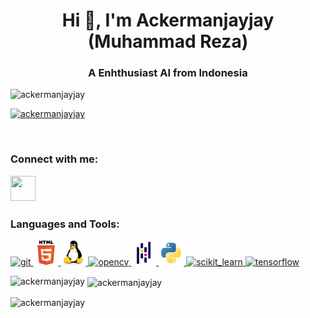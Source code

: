 <h1 align="center">Hi 👋, I'm Ackermanjayjay (Muhammad Reza)</h1>
<h3 align="center">A Enhthusiast AI from Indonesia</h3>

<p align="left"> <img src="https://komarev.com/ghpvc/?username=ackermanjayjay&label=Profile%20views&color=0e75b6&style=flat" alt="ackermanjayjay" /> </p>

<p align="left"> <a href="https://github.com/ryo-ma/github-profile-trophy"><img src="https://github-profile-trophy.vercel.app/?username=ackermanjayjay" alt="ackermanjayjay" /></a> </p>

<p align="left"> <a href="https://twitter.com/" target="blank"><img src="https://img.shields.io/twitter/follow/?logo=twitter&style=for-the-badge" alt="" /></a> </p>


<h3 align="left">Connect with me: 
<p align ="left"><a href="www.linkedin.com/in/muhammad-reza-3b810b23a"> <img src= "https://www.vectorlogo.zone/logos/linkedin/linkedin-icon.svg" width="40" height="40"> </a>  </h3>
<p align="left">
</p>

<h3 align="left">Languages and Tools:</h3>
<p align="left"> <a href="https://git-scm.com/" target="_blank" rel="noreferrer"> <img src="https://www.vectorlogo.zone/logos/git-scm/git-scm-icon.svg" alt="git" width="40" height="40"/> </a> <a href="https://www.w3.org/html/" target="_blank" rel="noreferrer"> <img src="https://raw.githubusercontent.com/devicons/devicon/master/icons/html5/html5-original-wordmark.svg" alt="html5" width="40" height="40"/> </a> <a href="https://www.linux.org/" target="_blank" rel="noreferrer"> <img src="https://raw.githubusercontent.com/devicons/devicon/master/icons/linux/linux-original.svg" alt="linux" width="40" height="40"/> </a> <a href="https://opencv.org/" target="_blank" rel="noreferrer"> <img src="https://www.vectorlogo.zone/logos/opencv/opencv-icon.svg" alt="opencv" width="40" height="40"/> </a> <a href="https://pandas.pydata.org/" target="_blank" rel="noreferrer"> <img src="https://raw.githubusercontent.com/devicons/devicon/2ae2a900d2f041da66e950e4d48052658d850630/icons/pandas/pandas-original.svg" alt="pandas" width="40" height="40"/> </a> <a href="https://www.python.org" target="_blank" rel="noreferrer"> <img src="https://raw.githubusercontent.com/devicons/devicon/master/icons/python/python-original.svg" alt="python" width="40" height="40"/> </a> <a href="https://scikit-learn.org/" target="_blank" rel="noreferrer"> <img src="https://upload.wikimedia.org/wikipedia/commons/0/05/Scikit_learn_logo_small.svg" alt="scikit_learn" width="40" height="40"/> </a> <a href="https://www.tensorflow.org" target="_blank" rel="noreferrer"> <img src="https://www.vectorlogo.zone/logos/tensorflow/tensorflow-icon.svg" alt="tensorflow" width="40" height="40"/> </a> </p>

<p><img align="left" src="https://github-readme-stats.vercel.app/api/top-langs?username=ackermanjayjay&show_icons=true&locale=en&layout=compact" alt="ackermanjayjay" /></p>

<p>&nbsp;<img align="center" src="https://github-readme-stats.vercel.app/api?username=ackermanjayjay&show_icons=true&locale=en" alt="ackermanjayjay" /></p>

<p><img align="center" src="https://github-readme-streak-stats.herokuapp.com/?user=ackermanjayjay&" alt="ackermanjayjay" /></p>

